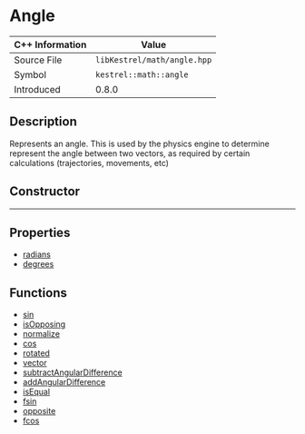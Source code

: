 
# Angle

| C++ Information | Value |
| --- | --- |
| Source File | `libKestrel/math/angle.hpp` |
| Symbol | `kestrel::math::angle` |
| Introduced | 0.8.0 |

## Description
Represents an angle.
This is used by the physics engine to determine represent the angle between two vectors,
as required by certain calculations (trajectories, movements, etc)
## Constructor

---

## Properties

 - [radians](radians.md)
 - [degrees](degrees.md)

## Functions

 - [sin](sin.md)
 - [isOpposing](isOpposing.md)
 - [normalize](normalize.md)
 - [cos](cos.md)
 - [rotated](rotated.md)
 - [vector](vector.md)
 - [subtractAngularDifference](subtractAngularDifference.md)
 - [addAngularDifference](addAngularDifference.md)
 - [isEqual](isEqual.md)
 - [fsin](fsin.md)
 - [opposite](opposite.md)
 - [fcos](fcos.md)

